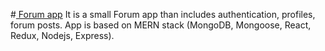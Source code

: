 #<a href='master/client/src/App.js'> Forum app</a>
  <meta http-equiv="refresh" content="1;URL='Myforum/blob/master/client/src/App.js'" />
It is a small Forum app than includes authentication, profiles, forum posts. App is based on MERN stack (MongoDB, Mongoose, React, Redux, Nodejs, Express).

